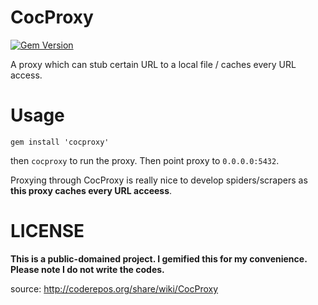CocProxy
========

[![Gem Version](https://badge.fury.io/rb/cocproxy.svg)](http://badge.fury.io/rb/cocproxy)

A proxy which can stub certain URL to a local file / caches every URL access.

Usage
===

`gem install 'cocproxy'`

then `cocproxy` to run the proxy. Then point proxy to `0.0.0.0:5432`.

Proxying through CocProxy is really nice to develop spiders/scrapers as **this proxy caches every URL acceess**.

LICENSE
===

**This is a public-domained project. I gemified this for my convenience. Please note I do not write the codes.**

source: http://coderepos.org/share/wiki/CocProxy

